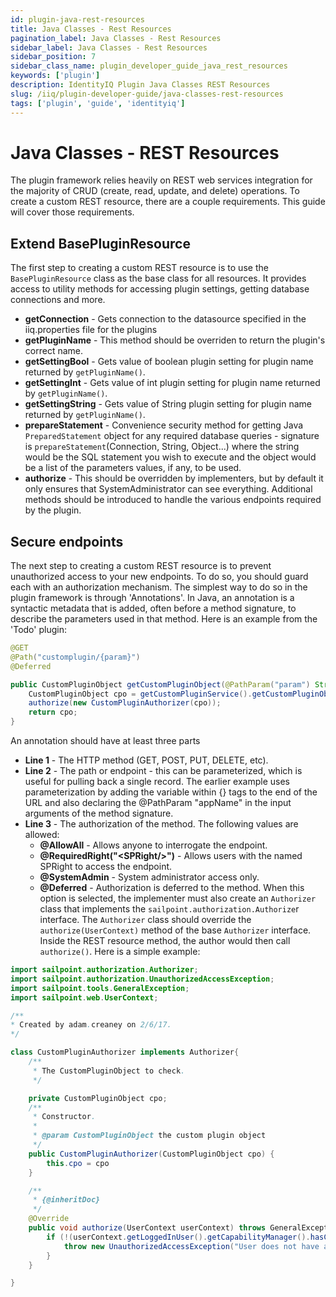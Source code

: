 ```yaml
---
id: plugin-java-rest-resources
title: Java Classes - Rest Resources
pagination_label: Java Classes - Rest Resources
sidebar_label: Java Classes - Rest Resources
sidebar_position: 7
sidebar_class_name: plugin_developer_guide_java_rest_resources
keywords: ['plugin']
description: IdentityIQ Plugin Java Classes REST Resources
slug: /iiq/plugin-developer-guide/java-classes-rest-resources
tags: ['plugin', 'guide', 'identityiq']
---
```


# Java Classes - REST Resources

The plugin framework relies heavily on REST web services integration for the majority of CRUD (create, read, update, and delete) operations. To create a custom REST resource, there are a couple requirements. This guide will cover those requirements.

## Extend BasePluginResource

The first step to creating a custom REST resource is to use the `BasePluginResource` class as the base class for all resources. It provides access to utility methods for accessing plugin settings, getting database connections and more.

- **getConnection** - Gets connection to the datasource specified in the iiq.properties file for the plugins
- **getPluginName** - This method should be overriden to return the plugin's correct name.
- **getSettingBool** - Gets value of boolean plugin setting for plugin name returned by `getPluginName()`.
- **getSettingInt** - Gets value of int plugin setting for plugin name returned by `getPluginName()`.
- **getSettingString** - Gets value of String plugin setting for plugin name returned by `getPluginName()`.
- **prepareStatement** - Convenience security method for getting Java `PreparedStatement` object for any required database queries - signature is `prepareStatement`(Connection, String, Object...) where the string would be the SQL statement you wish to execute and the object would be a list of the parameters values, if any, to be used.
- **authorize** - This should be overridden by implementers, but by default it only ensures that SystemAdministrator can see everything. Additional methods should be introduced to handle the various endpoints required by the plugin.

## Secure endpoints

The next step to creating a custom REST resource is to prevent unauthorized access to your new endpoints. To do so, you should guard each with an authorization mechanism. The simplest way to do so in the plugin framework is through 'Annotations'. In Java, an annotation is a syntactic metadata that is added, often before a method signature, to describe the parameters used in that method. Here is an example from the 'Todo' plugin:

```java
@GET
@Path("customplugin/{param}")
@Deferred

public CustomPluginObject getCustomPluginObject(@PathParam("param") String objectName) throws GeneralException{
    CustomPluginObject cpo = getCustomPluginService().getCustomPluginObject(objectName);
    authorize(new CustomPluginAuthorizer(cpo));
    return cpo;
}
```

An annotation should have at least three parts

- **Line 1** - The HTTP method (GET, POST, PUT, DELETE, etc).
- **Line 2** - The path or endpoint - this can be parameterized, which is useful for pulling back a single record. The earlier example uses parameterization by adding the variable within {} tags to the end of the URL and also declaring the @PathParam "appName" in the input arguments of the method signature.
- **Line 3** - The authorization of the method. The following values are allowed:
  - **@AllowAll** - Allows anyone to interrogate the endpoint.
  - **@RequiredRight("\<SPRight/>")** - Allows users with the named SPRight to access the endpoint.
  - **@SystemAdmin** - System administrator access only.
  - **@Deferred** - Authorization is deferred to the method. When this option is selected, the implementer must also create an `Authorizer` class that implements the `sailpoint.authorization.Authorize`r interface. The `Authorizer` class should override the `authorize(UserContext)` method of the base `Authorizer` interface. Inside the REST resource method, the author would then call `authorize()`. Here is a simple example:

```java
import sailpoint.authorization.Authorizer;
import sailpoint.authorization.UnauthorizedAccessException;
import sailpoint.tools.GeneralException;
import sailpoint.web.UserContext;

/**
* Created by adam.creaney on 2/6/17.
*/

class CustomPluginAuthorizer implements Authorizer{
    /**
     * The CustomPluginObject to check.
     */

    private CustomPluginObject cpo;
    /**
     * Constructor.
     *
     * @param CustomPluginObject the custom plugin object
     */
    public CustomPluginAuthorizer(CustomPluginObject cpo) {
        this.cpo = cpo
    }

    /**
     * {@inheritDoc}
     */
    @Override
    public void authorize(UserContext userContext) throws GeneralException {
        if (!(userContext.getLoggedInUser().getCapabilityManager().hasCapability("SystemAdministrator") || userContext.getLoggedInUser().getCapabilityManager().hasCapability("CustomAdmin"))) {
            throw new UnauthorizedAccessException("User does not have access to Custom Plugin");
        }
    }

}
```
